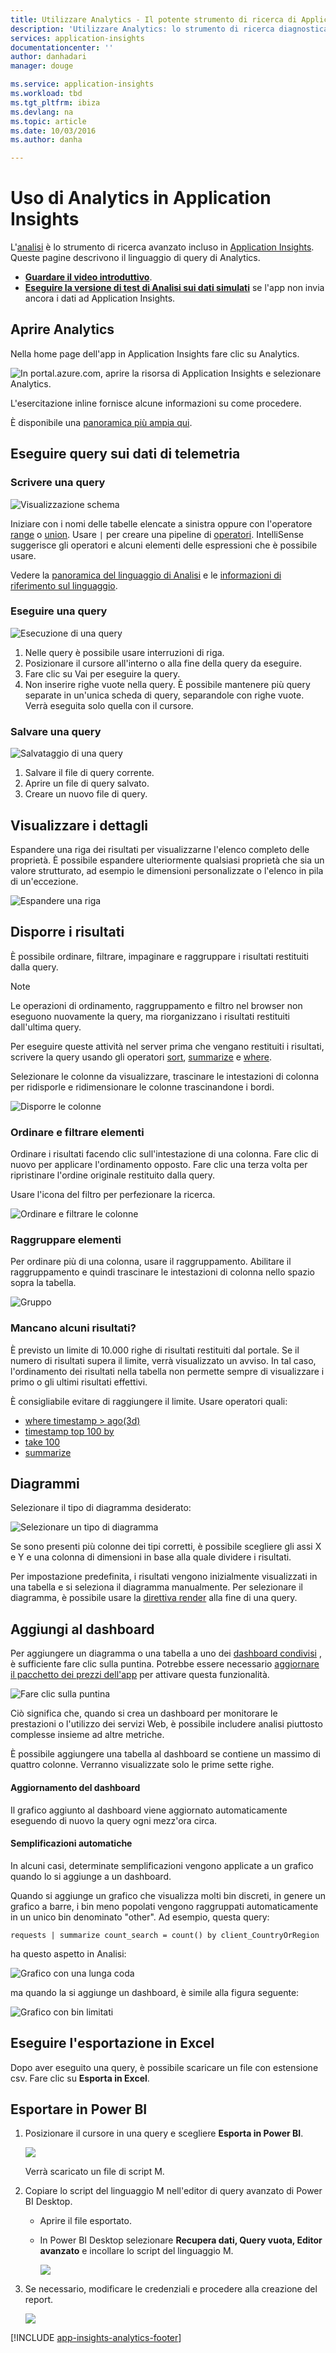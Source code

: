 ```yaml
---
title: Utilizzare Analytics - Il potente strumento di ricerca di Application Insights | Microsoft Docs
description: 'Utilizzare Analytics: lo strumento di ricerca diagnostica incluso in Application Insights '
services: application-insights
documentationcenter: ''
author: danhadari
manager: douge

ms.service: application-insights
ms.workload: tbd
ms.tgt_pltfrm: ibiza
ms.devlang: na
ms.topic: article
ms.date: 10/03/2016
ms.author: danha

---
```

# <a name="using-analytics-in-application-insights"></a>Uso di Analytics in Application Insights
L'[analisi](app-insights-analytics.md) è lo strumento di ricerca avanzato incluso in [Application Insights](app-insights-overview.md). Queste pagine descrivono il linguaggio di query di Analytics.

* **[Guardare il video introduttivo](https://applicationanalytics-media.azureedge.net/home_page_video.mp4)**.
* **[Eseguire la versione di test di Analisi sui dati simulati](https://analytics.applicationinsights.io/demo)** se l'app non invia ancora i dati ad Application Insights.

## <a name="open-analytics"></a>Aprire Analytics
Nella home page dell'app in Application Insights fare clic su Analytics.

![In portal.azure.com, aprire la risorsa di Application Insights e selezionare Analytics.](./media/app-insights-analytics-using/001.png)

L'esercitazione inline fornisce alcune informazioni su come procedere.

È disponibile una [panoramica più ampia qui](app-insights-analytics-tour.md).

## <a name="query-your-telemetry"></a>Eseguire query sui dati di telemetria
### <a name="write-a-query"></a>Scrivere una query
![Visualizzazione schema](./media/app-insights-analytics-using/150.png)

Iniziare con i nomi delle tabelle elencate a sinistra oppure con l'operatore [range](app-insights-analytics-reference.md#range-operator) o [union](app-insights-analytics-reference.md#union-operator). Usare `|` per creare una pipeline di [operatori](app-insights-analytics-reference.md#queries-and-operators). IntelliSense suggerisce gli operatori e alcuni elementi delle espressioni che è possibile usare.

Vedere la [panoramica del linguaggio di Analisi](app-insights-analytics-tour.md) e le [informazioni di riferimento sul linguaggio](app-insights-analytics-reference.md).

### <a name="run-a-query"></a>Eseguire una query
![Esecuzione di una query](./media/app-insights-analytics-using/130.png)

1. Nelle query è possibile usare interruzioni di riga.
2. Posizionare il cursore all'interno o alla fine della query da eseguire.
3. Fare clic su Vai per eseguire la query.
4. Non inserire righe vuote nella query. È possibile mantenere più query separate in un'unica scheda di query, separandole con righe vuote. Verrà eseguita solo quella con il cursore.

### <a name="save-a-query"></a>Salvare una query
![Salvataggio di una query](./media/app-insights-analytics-using/140.png)

1. Salvare il file di query corrente.
2. Aprire un file di query salvato.
3. Creare un nuovo file di query.

## <a name="see-the-details"></a>Visualizzare i dettagli
Espandere una riga dei risultati per visualizzarne l'elenco completo delle proprietà. È possibile espandere ulteriormente qualsiasi proprietà che sia un valore strutturato, ad esempio le dimensioni personalizzate o l'elenco in pila di un'eccezione.

![Espandere una riga](./media/app-insights-analytics-using/070.png)

## <a name="arrange-the-results"></a>Disporre i risultati
È possibile ordinare, filtrare, impaginare e raggruppare i risultati restituiti dalla query.

> [!NOTE]
> Le operazioni di ordinamento, raggruppamento e filtro nel browser non eseguono nuovamente la query, ma riorganizzano i risultati restituiti dall'ultima query. 
> 
> Per eseguire queste attività nel server prima che vengano restituiti i risultati, scrivere la query usando gli operatori [sort](app-insights-analytics-reference.md#sort-operator), [summarize](app-insights-analytics-reference.md#summarize-operator) e [where](app-insights-analytics-reference.md#where-operator).
> 
> 

Selezionare le colonne da visualizzare, trascinare le intestazioni di colonna per ridisporle e ridimensionare le colonne trascinandone i bordi.

![Disporre le colonne](./media/app-insights-analytics-using/030.png)

### <a name="sort-and-filter-items"></a>Ordinare e filtrare elementi
Ordinare i risultati facendo clic sull'intestazione di una colonna. Fare clic di nuovo per applicare l'ordinamento opposto. Fare clic una terza volta per ripristinare l'ordine originale restituito dalla query.

Usare l'icona del filtro per perfezionare la ricerca.

![Ordinare e filtrare le colonne](./media/app-insights-analytics-using/040.png)

### <a name="group-items"></a>Raggruppare elementi
Per ordinare più di una colonna, usare il raggruppamento. Abilitare il raggruppamento e quindi trascinare le intestazioni di colonna nello spazio sopra la tabella.

![Gruppo](./media/app-insights-analytics-using/060.png)

### <a name="missing-some-results?"></a>Mancano alcuni risultati?
È previsto un limite di 10.000 righe di risultati restituiti dal portale. Se il numero di risultati supera il limite, verrà visualizzato un avviso. In tal caso, l'ordinamento dei risultati nella tabella non permette sempre di visualizzare i primo o gli ultimi risultati effettivi. 

È consigliabile evitare di raggiungere il limite. Usare operatori quali:

* [where timestamp > ago(3d)](app-insights-analytics-reference.md#where-operator)
* [timestamp top 100 by](app-insights-analytics-reference.md#top-operator) 
* [take 100](app-insights-analytics-reference.md#take-operator)
* [summarize ](app-insights-analytics-reference.md#summarize-operator) 

## <a name="diagrams"></a>Diagrammi
Selezionare il tipo di diagramma desiderato:

![Selezionare un tipo di diagramma](./media/app-insights-analytics-using/230.png)

Se sono presenti più colonne dei tipi corretti, è possibile scegliere gli assi X e Y e una colonna di dimensioni in base alla quale dividere i risultati.

Per impostazione predefinita, i risultati vengono inizialmente visualizzati in una tabella e si seleziona il diagramma manualmente. Per selezionare il diagramma, è possibile usare la [direttiva render](app-insights-analytics-reference.md#render-directive) alla fine di una query.

## <a name="pin-to-dashboard"></a>Aggiungi al dashboard
Per aggiungere un diagramma o una tabella a uno dei [dashboard condivisi](app-insights-dashboards.md) , è sufficiente fare clic sulla puntina. Potrebbe essere necessario [aggiornare il pacchetto dei prezzi dell'app](app-insights-pricing.md) per attivare questa funzionalità. 

![Fare clic sulla puntina](./media/app-insights-analytics-using/pin-01.png)

Ciò significa che, quando si crea un dashboard per monitorare le prestazioni o l'utilizzo dei servizi Web, è possibile includere analisi piuttosto complesse insieme ad altre metriche. 

È possibile aggiungere una tabella al dashboard se contiene un massimo di quattro colonne. Verranno visualizzate solo le prime sette righe.

#### <a name="dashboard-refresh"></a>Aggiornamento del dashboard
Il grafico aggiunto al dashboard viene aggiornato automaticamente eseguendo di nuovo la query ogni mezz'ora circa.

#### <a name="automatic-simplifications"></a>Semplificazioni automatiche
In alcuni casi, determinate semplificazioni vengono applicate a un grafico quando lo si aggiunge a un dashboard.

Quando si aggiunge un grafico che visualizza molti bin discreti, in genere un grafico a barre, i bin meno popolati vengono raggruppati automaticamente in un unico bin denominato "other". Ad esempio, questa query:

    requests | summarize count_search = count() by client_CountryOrRegion

ha questo aspetto in Analisi:

![Grafico con una lunga coda](./media/app-insights-analytics-using/pin-07.png)

ma quando la si aggiunge un dashboard, è simile alla figura seguente:

![Grafico con bin limitati](./media/app-insights-analytics-using/pin-08.png)

## <a name="export-to-excel"></a>Eseguire l'esportazione in Excel
Dopo aver eseguito una query, è possibile scaricare un file con estensione csv. Fare clic su **Esporta in Excel**.

## <a name="export-to-power-bi"></a>Esportare in Power BI
1. Posizionare il cursore in una query e scegliere **Esporta in Power BI**.
   
    ![](./media/app-insights-analytics-using/240.png)
   
    Verrà scaricato un file di script M.
2. Copiare lo script del linguaggio M nell'editor di query avanzato di Power BI Desktop.
   
   * Aprire il file esportato.
   * In Power BI Desktop selezionare **Recupera dati, Query vuota, Editor avanzato** e incollare lo script del linguaggio M.
     
     ![](./media/app-insights-analytics-using/250.png)
3. Se necessario, modificare le credenziali e procedere alla creazione del report.
   
    ![](./media/app-insights-analytics-using/260.png)

[!INCLUDE [app-insights-analytics-footer](../../includes/app-insights-analytics-footer.md)]

<!--HONumber=Oct16_HO2-->



